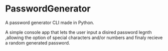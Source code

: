 # PasswordGenerator

A password generator CLI made in Python. 

A simple console app that lets the user input a disired password legnth ,allowing the option of special characters and/or numbers and finaly recieve a random generated password. 
